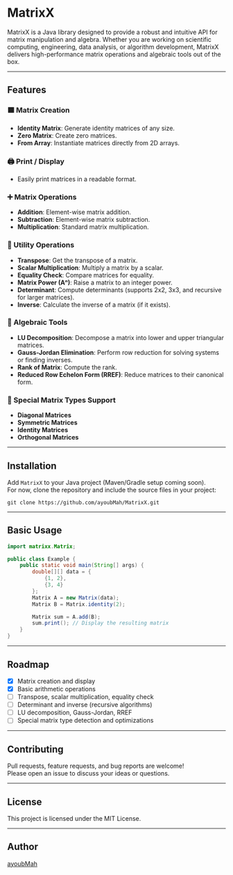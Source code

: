 # MatrixX

MatrixX is a Java library designed to provide a robust and intuitive API for matrix manipulation and algebra. Whether you are working on scientific computing, engineering, data analysis, or algorithm development, MatrixX delivers high-performance matrix operations and algebraic tools out of the box.

---

## Features

### 🟦 Matrix Creation
- **Identity Matrix**: Generate identity matrices of any size.
- **Zero Matrix**: Create zero matrices.
- **From Array**: Instantiate matrices directly from 2D arrays.

### 🖨️ Print / Display
- Easily print matrices in a readable format.

### ➕ Matrix Operations
- **Addition**: Element-wise matrix addition.
- **Subtraction**: Element-wise matrix subtraction.
- **Multiplication**: Standard matrix multiplication.

### 🔹 Utility Operations
- **Transpose**: Get the transpose of a matrix.
- **Scalar Multiplication**: Multiply a matrix by a scalar.
- **Equality Check**: Compare matrices for equality.
- **Matrix Power (Aⁿ)**: Raise a matrix to an integer power.
- **Determinant**: Compute determinants (supports 2x2, 3x3, and recursive for larger matrices).
- **Inverse**: Calculate the inverse of a matrix (if it exists).

### 🔸 Algebraic Tools
- **LU Decomposition**: Decompose a matrix into lower and upper triangular matrices.
- **Gauss-Jordan Elimination**: Perform row reduction for solving systems or finding inverses.
- **Rank of Matrix**: Compute the rank.
- **Reduced Row Echelon Form (RREF)**: Reduce matrices to their canonical form.

### 🔹 Special Matrix Types Support
- **Diagonal Matrices**
- **Symmetric Matrices**
- **Identity Matrices**
- **Orthogonal Matrices**

---

## Installation

Add `MatrixX` to your Java project (Maven/Gradle setup coming soon).  
For now, clone the repository and include the source files in your project:

```shell
git clone https://github.com/ayoubMah/MatrixX.git
```

---

## Basic Usage

```java
import matrixx.Matrix;

public class Example {
    public static void main(String[] args) {
        double[][] data = {
            {1, 2},
            {3, 4}
        };
        Matrix A = new Matrix(data);
        Matrix B = Matrix.identity(2);

        Matrix sum = A.add(B);
        sum.print(); // Display the resulting matrix
    }
}
```

---

## Roadmap

- [x] Matrix creation and display
- [x] Basic arithmetic operations
- [ ] Transpose, scalar multiplication, equality check
- [ ] Determinant and inverse (recursive algorithms)
- [ ] LU decomposition, Gauss-Jordan, RREF
- [ ] Special matrix type detection and optimizations

---

## Contributing

Pull requests, feature requests, and bug reports are welcome!  
Please open an issue to discuss your ideas or questions.

---

## License

This project is licensed under the MIT License.

---

## Author

[ayoubMah](https://github.com/ayoubMah)
